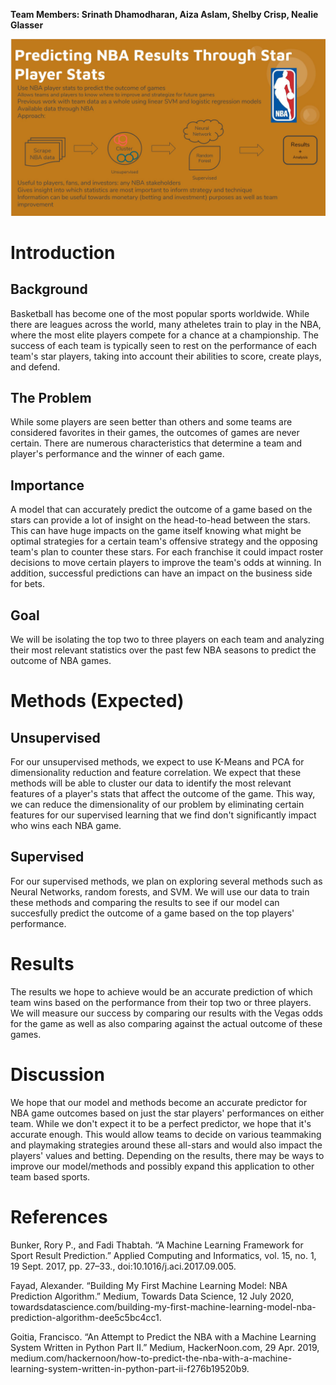 **Team Members: Srinath Dhamodharan, Aiza Aslam, Shelby Crisp, Nealie Glasser**

![Infographic](NEW_NBA.JPG)

# Introduction
## Background

Basketball has become one of the most popular sports worldwide. While there are leagues across the world, many atheletes train to play in the NBA, where the most elite players compete for a chance at a championship. The success of each team is typically seen to rest on the performance of each team's star players, taking into account their abilities to score, create plays, and defend.

## The Problem
While some players are seen better than others and some teams are considered favorites in their games, the outcomes of games are never certain. There are numerous characteristics that determine a team and player's performance and the winner of each game.

## Importance
A model that can accurately predict the outcome of a game based on the stars can provide a lot of insight on the head-to-head between the stars. This can have huge impacts on the game itself knowing what might be optimal strategies for a certain team's offensive strategy and the opposing team's plan to counter these stars. For each franchise it could impact roster decisions to move certain players to improve the team's odds at winning. In addition, successful predictions can have an impact on the business side for bets.

## Goal
We will be isolating the top two to three players on each team and analyzing their most relevant statistics over the past few NBA seasons to predict the outcome of NBA games.

# Methods (Expected)
## Unsupervised
For our unsupervised methods, we expect to use K-Means and PCA for dimensionality reduction and feature correlation. We expect that these methods will be able to cluster our data to identify the most relevant features of a player's stats that affect the outcome of the game. This way, we can reduce the dimensionality of our problem by eliminating certain features for our supervised learning that we find don't significantly impact who wins each NBA game.

## Supervised
For our supervised methods, we plan on exploring several methods such as Neural Networks, random forests, and SVM. We will use our data to train these methods and comparing the results to see if our model can succesfully predict the outcome of a game based on the top players' performance.

# Results
The results we hope to achieve would be an accurate prediction of which team wins based on the performance from their top two or three players. We will measure our success by comparing our results with the Vegas odds for the game as well as also comparing against the actual outcome of these games. 

# Discussion
We hope that our model and methods become an accurate predictor for NBA game outcomes based on just the star players' performances on either team. While we don't expect it to be a perfect predictor, we hope that it's accurate enough. This would allow teams to decide on various teammaking and playmaking strategies around these all-stars and would also impact the players' values and betting. Depending on the results, there may be ways to improve our model/methods and possibly expand this application to other team based sports.

# References
Bunker, Rory P., and Fadi Thabtah. “A Machine Learning Framework for Sport Result Prediction.” Applied Computing and Informatics, vol. 15, no. 1, 19 Sept. 2017, pp. 27–33., doi:10.1016/j.aci.2017.09.005. 

Fayad, Alexander. “Building My First Machine Learning Model: NBA Prediction Algorithm.” Medium, Towards Data Science, 12 July 2020, towardsdatascience.com/building-my-first-machine-learning-model-nba-prediction-algorithm-dee5c5bc4cc1. 

Goitia, Francisco. “An Attempt to Predict the NBA with a Machine Learning System Written in Python Part II.” Medium, HackerNoon.com, 29 Apr. 2019, medium.com/hackernoon/how-to-predict-the-nba-with-a-machine-learning-system-written-in-python-part-ii-f276b19520b9. 

